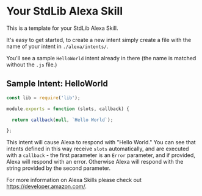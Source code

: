 # Your StdLib Alexa Skill

This is a template for your StdLib Alexa Skill.

It's easy to get started, to create a new intent simply create a file
with the name of your intent in `./alexa/intents/`.

You'll see a sample `HelloWorld` intent already in there (the name is
  matched without the `.js` file.)

## Sample Intent: HelloWorld

```javascript
const lib = require('lib');

module.exports = function (slots, callback) {

  return callback(null, `Hello World`);

};
```

This intent will cause Alexa to respond with "Hello World." You can see that
intents defined in this way receive `slots` automatically, and are executed
with a `callback` - the first parameter is an `Error` parameter, and if provided,
Alexa will respond with an error. Otherwise Alexa will respond with the string
provided by the second parameter.

For more information on Alexa Skills please check out
https://developer.amazon.com/.
